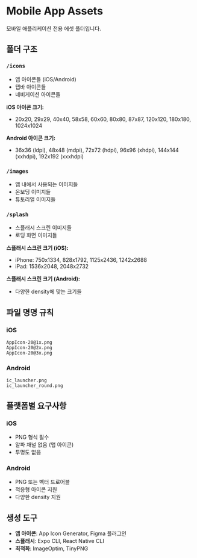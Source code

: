 # Mobile App Assets

모바일 애플리케이션 전용 에셋 폴더입니다.

## 폴더 구조

### `/icons`
- 앱 아이콘들 (iOS/Android)
- 탭바 아이콘들
- 네비게이션 아이콘들

**iOS 아이콘 크기:**
- 20x20, 29x29, 40x40, 58x58, 60x60, 80x80, 87x87, 120x120, 180x180, 1024x1024

**Android 아이콘 크기:**
- 36x36 (ldpi), 48x48 (mdpi), 72x72 (hdpi), 96x96 (xhdpi), 144x144 (xxhdpi), 192x192 (xxxhdpi)

### `/images`
- 앱 내에서 사용되는 이미지들
- 온보딩 이미지들
- 튜토리얼 이미지들

### `/splash`
- 스플래시 스크린 이미지들
- 로딩 화면 이미지들

**스플래시 스크린 크기 (iOS):**
- iPhone: 750x1334, 828x1792, 1125x2436, 1242x2688
- iPad: 1536x2048, 2048x2732

**스플래시 스크린 크기 (Android):**
- 다양한 density에 맞는 크기들

## 파일 명명 규칙

### iOS
```
AppIcon-20@1x.png
AppIcon-20@2x.png
AppIcon-20@3x.png
```

### Android
```
ic_launcher.png
ic_launcher_round.png
```

## 플랫폼별 요구사항

### iOS
- PNG 형식 필수
- 알파 채널 없음 (앱 아이콘)
- 투명도 없음

### Android
- PNG 또는 벡터 드로어블
- 적응형 아이콘 지원
- 다양한 density 지원

## 생성 도구

- **앱 아이콘**: App Icon Generator, Figma 플러그인
- **스플래시**: Expo CLI, React Native CLI
- **최적화**: ImageOptim, TinyPNG